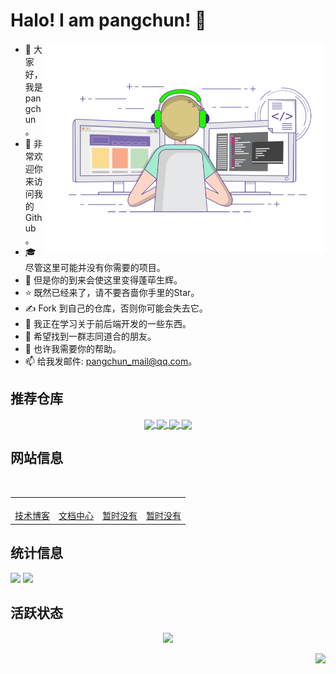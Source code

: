 # Halo! I am pangchun! 👋

<img align="right" alt="GIF" src="https://raw.githubusercontent.com/devSouvik/devSouvik/master/gif3.gif" width="450"/>

- 🔭 大家好，我是 pangchun。
- 🤔 非常欢迎你来访问我的 Github。
- 🎓 尽管这里可能并没有你需要的项目。
- 💼 但是你的到来会使这里变得蓬荜生辉。
- ⭐ 既然已经来了，请不要吝啬你手里的Star。
- ✍️ Fork 到自己的仓库，否则你可能会失去它。
- 🌱 我正在学习关于前后端开发的一些东西。
- 👯 希望找到一群志同道合的朋友。
- 🤔 也许我需要你的帮助。
- 📫 给我发邮件:  pangchun_mail@qq.com。

## 推荐仓库

<p align = "center">
  <a href="https://github.com/pangchun/cloud-alibaba-learn-demo">
    <img align="center" src="https://github-readme-stats.vercel.app/api/pin/?username=pangchun&repo=cloud-alibaba-learn-demo" />
  </a>
  <a href="https://github.com/pangchun/docbase">
   <img align="center" src="https://github-readme-stats.vercel.app/api/pin/?username=pangchun&repo=docbase" />
 </a>
  <a href="https://github.com/pangchun/excel-util">
   <img align="center" src="https://github-readme-stats.vercel.app/api/pin/?username=pangchun&repo=excel-util" />
 </a>
  <a href="https://github.com/pangchun/chaincode-exampleo">
   <img align="center" src="https://github-readme-stats.vercel.app/api/pin/?username=pangchun&repo=chaincode-example" />
 </a>
</p>


## 网站信息

<table>
  <tbody>
    <tr valign="top">
      <td width="25%" align="center">
       <br>
        <a href="https://inadios.cn">技术博客</a>
       <br>
      </td>
      <td width="25%" align="center">
       <br>
        <a href="https://docbase.inadios.cn/#/">文档中心</a>
       <br>
      </td>
      <td width="25%" align="center">
       <br>
        <a href="#">暂时没有</a>
       <br>
      </td>
      <td width="25%" align="center">
       <br>
        <a href="#">暂时没有</a>
       <br>
      </td>
    </tr>
  </tbody>
</table>

## 统计信息

<p align = "left">
  <img src = "https://github-readme-stats.vercel.app/api?username=pangchun&count_private=true&show_icons=true&theme=light">
  <img src = "https://github-readme-stats.vercel.app/api/top-langs/?username=pangchun&theme=light">
</p>

## 活跃状态

<p align = "center">
 <img src="https://activity-graph.herokuapp.com/graph?username=pangchun&theme=react-dark">
</p>


<p align = "right" >
  <img src = "https://komarev.com/ghpvc/?username=pangchun" >
</p>



